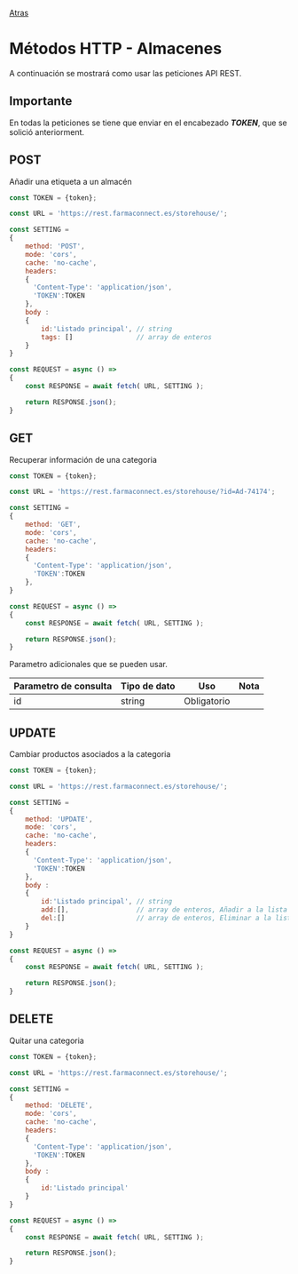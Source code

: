[Atras](/README.md) 

# Métodos HTTP - Almacenes
A continuación se mostrará como usar las peticiones API REST.

## Importante
En todas la peticiones se tiene que enviar en el encabezado ***TOKEN***, que se solició anteriorment.

## POST
Añadir una etiqueta a un almacén

```javascript
const TOKEN = {token};

const URL = 'https://rest.farmaconnect.es/storehouse/';

const SETTING =
{
    method: 'POST', 
    mode: 'cors', 
    cache: 'no-cache',
    headers: 
    {
      'Content-Type': 'application/json',
      'TOKEN':TOKEN
    }, 
    body : 
    {
        id:'Listado principal', // string
        tags: []                // array de enteros
    }
}

const REQUEST = async () =>
{
    const RESPONSE = await fetch( URL, SETTING );

    return RESPONSE.json();
}
```
## GET
Recuperar información de una categoria

```javascript
const TOKEN = {token};

const URL = 'https://rest.farmaconnect.es/storehouse/?id=Ad-74174';

const SETTING =
{
    method: 'GET', 
    mode: 'cors', 
    cache: 'no-cache',
    headers: 
    {
      'Content-Type': 'application/json',
      'TOKEN':TOKEN
    }, 
}

const REQUEST = async () =>
{
    const RESPONSE = await fetch( URL, SETTING );

    return RESPONSE.json();
}

```

Parametro adicionales que se pueden usar.

Parametro de consulta       | Tipo de dato              |  Uso                    | Nota    |
------------------------    | ------------------------  |------------------------ |------------------------         |
id                          | string                    | Obligatorio             |  |

## UPDATE
Cambiar productos asociados a la categoria
```javascript
const TOKEN = {token};

const URL = 'https://rest.farmaconnect.es/storehouse/';

const SETTING =
{
    method: 'UPDATE', 
    mode: 'cors', 
    cache: 'no-cache',
    headers: 
    {
      'Content-Type': 'application/json',
      'TOKEN':TOKEN
    }, 
    body : 
    {
        id:'Listado principal', // string
        add:[],                 // array de enteros, Añadir a la lista actual
        del:[]                  // array de enteros, Eliminar a la lista actual
    }
}

const REQUEST = async () =>
{
    const RESPONSE = await fetch( URL, SETTING );

    return RESPONSE.json();
}
```
## DELETE 
Quitar una categoria
```javascript
const TOKEN = {token};

const URL = 'https://rest.farmaconnect.es/storehouse/';

const SETTING =
{
    method: 'DELETE', 
    mode: 'cors', 
    cache: 'no-cache',
    headers: 
    {
      'Content-Type': 'application/json',
      'TOKEN':TOKEN
    }, 
    body : 
    {
        id:'Listado principal'
    }
}

const REQUEST = async () =>
{
    const RESPONSE = await fetch( URL, SETTING );

    return RESPONSE.json();
}
```